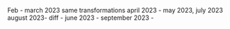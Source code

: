 Feb - march 2023  same transformations
april 2023  - may 2023, july 2023 august 2023- diff  -
june 2023 - 
september 2023 - 
